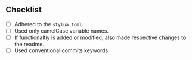 ## Checklist
- [ ] Adhered to the `stylua.toml`.
- [ ] Used only camelCase variable names.
- [ ] If functionaltiy is added or modified, also made respective changes to the readme.
- [ ] Used conventional commits keywords.
